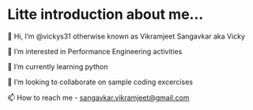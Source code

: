 <!DOCTYPE html>
<html lang="en">
<meta charset="UTF-8">
<title>Page Title</title>
<meta name="viewport" content="width=device-width,initial-scale=1">
<link rel="stylesheet" href="">
<style>
</style>
<script src=""></script>
<body>
<div class="">
 <h1>Litte introduction about me...</h1>
 <div class="w3-container w3-border w3-large">
  <div class="w3-left-align"><p>👋 Hi, I’m @vickys31 otherwise known as Vikramjeet Sangavkar aka Vicky</p></div>
   <div class="w3-left-align"><p>👀 I’m interested in Performance Engineering activities</p></div>
   <div class="w3-left-align"><p>🌱 I’m currently learning python</p></div>
   <div class="w3-left-align"><p>💞️ I’m looking to collaborate on sample coding excercises</p></div>
   <div class="w3-left-align"><p>📫 How to reach me - <a href="sangavkar.vikramjeet@gmail.com">sangavkar.vikramjeet@gmail.com</a></p></div>
</div>
</div>

</body>
</html>
